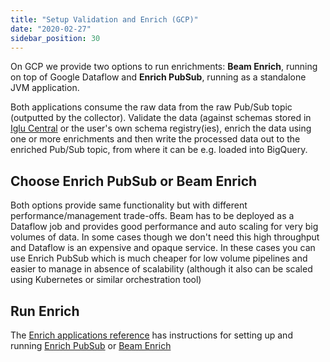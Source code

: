 ```yaml
---
title: "Setup Validation and Enrich (GCP)"
date: "2020-02-27"
sidebar_position: 30
---
```


On GCP we provide two options to run enrichments: **Beam Enrich**, running on top of Google Dataflow and **Enrich PubSub**, running as a standalone JVM application.

Both applications consume the raw data from the raw Pub/Sub topic (outputted by the collector). Validate the data (against schemas stored in [Iglu Central](https://github.com/snowplow/iglu-central/) or the user's own schema registry(ies), enrich the data using one or more enrichments and then write the processed data out to the enriched Pub/Sub topic, from where it can be e.g. loaded into BigQuery.

## Choose Enrich PubSub or Beam Enrich

Both options provide same functionality but with different performance/management trade-offs. Beam has to be deployed as a Dataflow job and provides good performance and auto scaling for very big volumes of data. In some cases though we don't need this high throughput and Dataflow is an expensive and opaque service. In these cases you can use Enrich PubSub which is much cheaper for low volume pipelines and easier to manage in absence of scalability (although it also can be scaled using Kubernetes or similar orchestration tool)

## Run Enrich

The [Enrich applications reference](/docs/pipeline-components-and-applications/enrichment-components/) has instructions for setting up and running [Enrich PubSub](/docs/pipeline-components-and-applications/enrichment-components/enrich-pubsub/) or [Beam Enrich](/docs/pipeline-components-and-applications/enrichment-components/beam-enrich/)
